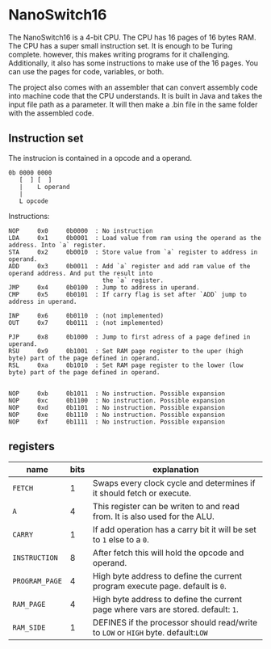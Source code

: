 # NanoSwitch16
The NanoSwitch16 is a 4-bit CPU. The CPU has 16 pages of 16 bytes RAM. The CPU has a super small instruction
set. It is enough to be Turing complete. however, this makes writing programs for it challenging. Additionally, it
also has some instructions to make use of the 16 pages. You can use the pages for code, variables, or both.

The project also comes with an assembler that can convert assembly code into machine code that the CPU understands.
It is built in Java and takes the input file path as a parameter. It will then make a .bin file in the same folder
with the assembled code.

## Instruction set
The instrucion is contained in a opcode and a operand.
```
0b 0000 0000
   [  ] [  ]
   |    L operand
   |
   L opcode
```

Instructions:
```
NOP     0x0     0b0000  : No instruction
LDA     0x1     0b0001  : Load value from ram using the operand as the address. Into `a` register.
STA     0x2     0b0010  : Store value from `a` register to address in operand.    
ADD     0x3     0b0011  : Add `a` register and add ram value of the operand address. And put the result into 
                          the `a` register.
JMP     0x4     0b0100  : Jump to address in uperand.
CMP     0x5     0b0101  : If carry flag is set after `ADD` jump to address in uperand.

INP     0x6     0b0110  : (not implemented)
OUT     0x7     0b0111  : (not implemented)

PJP     0x8     0b1000  : Jump to first adress of a page defined in uperand.
RSU     0x9     0b1001  : Set RAM page register to the uper (high byte) part of the page defined in operand.
RSL     0xa     0b1010  : Set RAM page register to the lower (low byte) part of the page defined in operand.


NOP     0xb     0b1011  : No instruction. Possible expansion
NOP     0xc     0b1100  : No instruction. Possible expansion
NOP     0xd     0b1101  : No instruction. Possible expansion
NOP     0xe     0b1110  : No instruction. Possible expansion
NOP     0xf     0b1111  : No instruction. Possible expansion
```

## registers

| name             | bits | explanation                                                                      |
| ---------------- | ---- | -------------------------------------------------------------------------------- | 
| `FETCH`          | 1    | Swaps every clock cycle and determines if it should fetch or execute.            |
| `A`              | 4    | This register can be writen to and read from. It is also used for the ALU.       |
| `CARRY`          | 1    | If add operation has a carry bit it will be set to `1` else to a `0`.            |
| `INSTRUCTION`    | 8    | After fetch this will hold the opcode and operand.                               |
| `PROGRAM_PAGE`   | 4    | High byte address to define the current program execute page. default is `0`.    |
| `RAM_PAGE`       | 4    | High byte address to define the current page where vars are stored. default: `1`.|
| `RAM_SIDE`       | 1    | DEFINES if the processor should read/write to `LOW` or `HIGH` byte. default:`LOW`|

